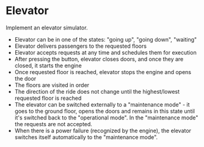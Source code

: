 # Elevator

Implement an elevator simulator.

* Elevator can be in one of the states: "going up", "going down", "waiting"
* Elevator delivers passengers to the requested floors
* Elevator accepts requests at any time and schedules them for execution
* After pressing the button, elevator closes doors, and once they are closed, it starts the engine
* Once requested floor is reached, elevator stops the engine and opens the door
* The floors are visited in order
* The direction of the ride does not change until the highest/lowest requested floor is reached
* The elevator can be switched externally to a "maintenance mode" - it goes to the ground floor,
  opens the doors and remains in this state until it's switched back to the "operational mode".
  In the "maintenance mode" the requests are not accepted.
* When there is a power failure (recognized by the engine), the elevator switches itself automatically to the "maintenance mode".